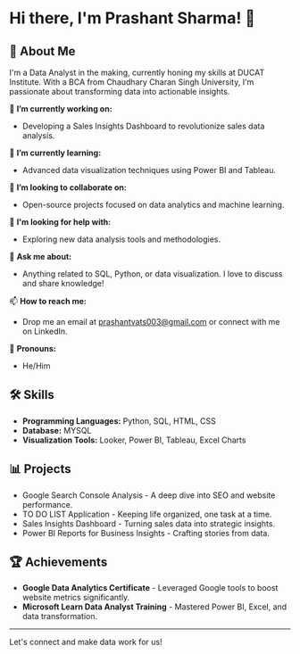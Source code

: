 # Hi there, I'm Prashant Sharma! 👋

## 🚀 About Me
I'm a Data Analyst in the making, currently honing my skills at DUCAT Institute. With a BCA from Chaudhary Charan Singh University, I'm passionate about transforming data into actionable insights.

🔭 **I’m currently working on:**
- Developing a Sales Insights Dashboard to revolutionize sales data analysis.

🌱 **I’m currently learning:**
- Advanced data visualization techniques using Power BI and Tableau.

👯 **I’m looking to collaborate on:**
- Open-source projects focused on data analytics and machine learning.

🤝 **I'm looking for help with:**
- Exploring new data analysis tools and methodologies.

💬 **Ask me about:**
- Anything related to SQL, Python, or data visualization. I love to discuss and share knowledge!

📫 **How to reach me:**
- Drop me an email at prashantvats003@gmail.com or connect with me on LinkedIn.

👔 **Pronouns:**
- He/Him



## 🛠 Skills
- **Programming Languages:** Python, SQL, HTML, CSS
- **Database:** MYSQL
- **Visualization Tools:** Looker, Power BI, Tableau, Excel Charts

## 📊 Projects
- Google Search Console Analysis - A deep dive into SEO and website performance.
- TO DO LIST Application - Keeping life organized, one task at a time.
- Sales Insights Dashboard - Turning sales data into strategic insights.
- Power BI Reports for Business Insights - Crafting stories from data.

## 🏆 Achievements
- **Google Data Analytics Certificate** - Leveraged Google tools to boost website metrics significantly.
- **Microsoft Learn Data Analyst Training** - Mastered Power BI, Excel, and data transformation.

---

Let's connect and make data work for us!
